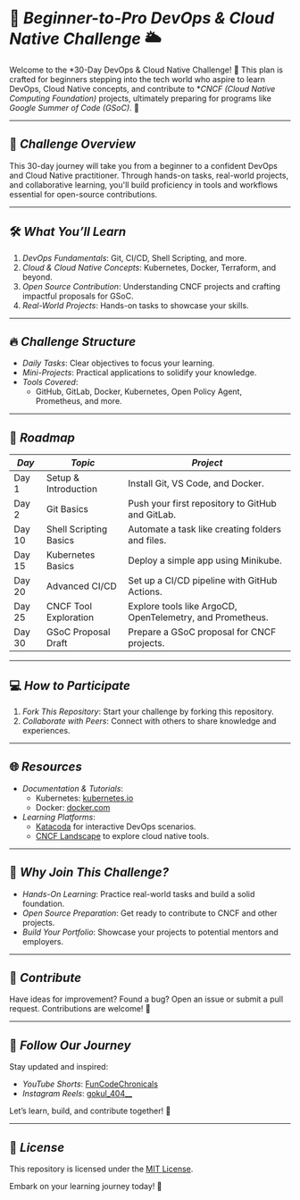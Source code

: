 # 🚀 *Beginner-to-Pro DevOps & Cloud Native Challenge* 🌥

Welcome to the *30-Day DevOps & Cloud Native Challenge! 🎉 This plan is crafted for beginners stepping into the tech world who aspire to learn DevOps, Cloud Native concepts, and contribute to **CNCF (Cloud Native Computing Foundation)* projects, ultimately preparing for programs like *Google Summer of Code (GSoC)*. 🌟

---

## 🌟 *Challenge Overview*

This 30-day journey will take you from a beginner to a confident DevOps and Cloud Native practitioner. Through hands-on tasks, real-world projects, and collaborative learning, you'll build proficiency in tools and workflows essential for open-source contributions.

---

## 🛠 *What You’ll Learn*

1. *DevOps Fundamentals*: Git, CI/CD, Shell Scripting, and more.  
2. *Cloud & Cloud Native Concepts*: Kubernetes, Docker, Terraform, and beyond.  
3. *Open Source Contribution*: Understanding CNCF projects and crafting impactful proposals for GSoC.  
4. *Real-World Projects*: Hands-on tasks to showcase your skills.  

---

## 🔥 *Challenge Structure*

- *Daily Tasks*: Clear objectives to focus your learning.  
- *Mini-Projects*: Practical applications to solidify your knowledge.  
- *Tools Covered*:  
  - GitHub, GitLab, Docker, Kubernetes, Open Policy Agent, Prometheus, and more.  

---

## 📅 *Roadmap*

| *Day* | *Topic*                          | *Project*                                                |
|---------|------------------------------------|-----------------------------------------------------------|
| Day 1   | Setup & Introduction               | Install Git, VS Code, and Docker.                         |
| Day 2   | Git Basics                         | Push your first repository to GitHub and GitLab.          |
| Day 10  | Shell Scripting Basics             | Automate a task like creating folders and files.          |
| Day 15  | Kubernetes Basics                  | Deploy a simple app using Minikube.                       |
| Day 20  | Advanced CI/CD                     | Set up a CI/CD pipeline with GitHub Actions.              |
| Day 25  | CNCF Tool Exploration              | Explore tools like ArgoCD, OpenTelemetry, and Prometheus. |
| Day 30  | GSoC Proposal Draft                | Prepare a GSoC proposal for CNCF projects.                |
 
---

## 💻 *How to Participate*

1. *Fork This Repository*: Start your challenge by forking this repository.    
2. *Collaborate with Peers*: Connect with others to share knowledge and experiences.  

---

## 🌐 *Resources*

- *Documentation & Tutorials*:  
  - Kubernetes: [kubernetes.io](https://kubernetes.io/)  
  - Docker: [docker.com](https://www.docker.com/)  
- *Learning Platforms*:  
  - [Katacoda](https://katacoda.com/) for interactive DevOps scenarios.  
  - [CNCF Landscape](https://landscape.cncf.io/) to explore cloud native tools.  

---

## 🌟 *Why Join This Challenge?*

- *Hands-On Learning*: Practice real-world tasks and build a solid foundation.  
- *Open Source Preparation*: Get ready to contribute to CNCF and other projects.  
- *Build Your Portfolio*: Showcase your projects to potential mentors and employers.  

---

## 🤝 *Contribute*

Have ideas for improvement? Found a bug? Open an issue or submit a pull request. Contributions are welcome! 🎉  

---

## 📣 *Follow Our Journey*

Stay updated and inspired:  
- *YouTube Shorts*: [FunCodeChronicals](#)  
- *Instagram Reels*: [gokul_404__](#)  

Let’s learn, build, and contribute together! 🌟  

--- 

## 🔖 *License*

This repository is licensed under the [MIT License](./LICENSE).  

Embark on your learning journey today! 🚀